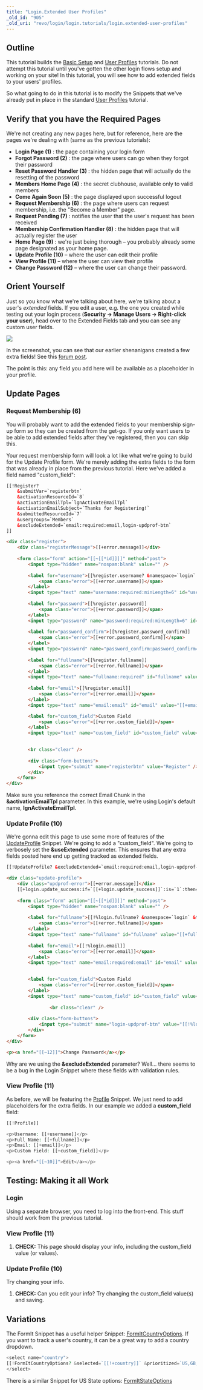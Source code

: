 ```yaml
---
title: "Login.Extended User Profiles"
_old_id: "905"
_old_uri: "revo/login/login.tutorials/login.extended-user-profiles"
---
```


## Outline

This tutorial builds the [Basic Setup](extras/login/login.tutorials/login.user-profiles "Login.User Profiles") and [User Profiles](extras/login/login.tutorials/login.user-profiles "Login.User Profiles") tutorials. Do not attempt this tutorial until you've gotten the other login flows setup and working on your site! In this tutorial, you will see how to add extended fields to your users' profiles.

So what going to do in this tutorial is to modify the Snippets that we've already put in place in the standard [User Profiles](extras/login/login.tutorials/login.user-profiles "Login.User Profiles") tutorial.

## Verify that you have the Required Pages

We're not creating any new pages here, but for reference, here are the pages we're dealing with (same as the previous tutorials):

- **Login Page (1)** : the page containing your login form
- **Forgot Password (2)** : the page where users can go when they forgot their password
- **Reset Password Handler (3)** : the hidden page that will actually do the resetting of the password
- **Members Home Page (4)** : the secret clubhouse, available only to valid members
- **Come Again Soon (5)** : the page displayed upon successful logout
- **Request Membership (6)** : the page where users can request membership, i.e. the "Become a Member" page.
- **Request Pending (7)** : notifies the user that the user's request has been received
- **Membership Confirmation Handler (8)** : the hidden page that will actually register the user
- **Home Page (9)** : we're just being thorough – you probably already some page designated as your home page.
- **Update Profile (10)** – where the user can edit their profile
- **View Profile (11)** – where the user can view their profile
- **Change Password (12)** – where the user can change their password.

## Orient Yourself

Just so you know what we're talking about here, we're talking about a user's _extended_ fields. If you edit a user, e.g. the one you created while testing out your login process (**Security -> Manage Users -> Right-click your user**), head over to the Extended Fields tab and you can see any custom user fields.

![](/download/attachments/39355781/user_extended_fields.jpg?version=1&modificationDate=1339739076000)

In the screenshot, you can see that our earlier shenanigans created a few extra fields! See this [forum post](http://forums.modx.com/thread/72395/update-profile-created-bogus-extended-fields#dis-post-426733).

The point is this: any field you add here will be available as a placeholder in your profile.

## Update Pages

### Request Membership (6)

You will probably want to add the extended fields to your membership sign-up form so they can be created from the get-go. If you only want users to be able to add extended fields after they've registered, then you can skip this.

Your request membership form will look a lot like what we're going to build for the Update Profile form. We're merely adding the extra fields to the form that was already in place from the previous tutorial. Here we've added a field named "custom\_field":

``` html
[[!Register?
    &submitVar=`registerbtn`
    &activationResourceId=`8`
    &activationEmailTpl=`lgnActivateEmailTpl`
    &activationEmailSubject=`Thanks for Registering!`
    &submittedResourceId=`7`
    &usergroups=`Members`
    &excludeExtended=`email:required:email,login-updprof-btn`
]]

<div class="register">
    <div class="registerMessage">[[+error.message]]</div>
      
    <form class="form" action="[[~[[*id]]]]" method="post">
        <input type="hidden" name="nospam:blank" value="" />
          
        <label for="username">[[%register.username? &namespace=`login` &topic=`register`]]
            <span class="error">[[+error.username]]</span>
        </label>
        <input type="text" name="username:required:minLength=6" id="username" value="[[+username]]" />
          
        <label for="password">[[%register.password]]
            <span class="error">[[+error.password]]</span>
        </label>
        <input type="password" name="password:required:minLength=6" id="password" value="[[+password]]" />
          
        <label for="password_confirm">[[%register.password_confirm]]
            <span class="error">[[+error.password_confirm]]</span>
        </label>
        <input type="password" name="password_confirm:password_confirm=`password`" id="password_confirm" value="[[+password_confirm]]" />
          
        <label for="fullname">[[%register.fullname]]
            <span class="error">[[+error.fullname]]</span>
        </label>
        <input type="text" name="fullname:required" id="fullname" value="[[+fullname]]" />
          
        <label for="email">[[%register.email]]
            <span class="error">[[+error.email]]</span>
        </label>
        <input type="text" name="email:email" id="email" value="[[+email]]" />

        <label for="custom_field">Custom Field
            <span class="error">[[+error.custom_field]]</span>
        </label>
        <input type="text" name="custom_field" id="custom_field" value="[[+custom_field]]" />

          
        <br class="clear" />
          
        <div class="form-buttons">
            <input type="submit" name="registerbtn" value="Register" />
        </div>
    </form>
</div>
```

Make sure you reference the correct Email Chunk in the **&activationEmailTpl** parameter. In this example, we're using Login's default name, **lgnActivateEmailTpl**.

### Update Profile (10)

We're gonna edit this page to use some more of features of the [UpdateProfile](extras/login/login.updateprofile "Login.UpdateProfile") Snippet. We're going to add a "custom\_field". We're going to verbosely set the **&useExtended** parameter. This ensures that any extra fields posted here end up getting tracked as extended fields.

``` html
[[!UpdateProfile? &excludeExtended=`email:required:email,login-updprof-btn` &useExtended=`1`]]

<div class="update-profile">
    <div class="updprof-error">[[+error.message]]</div>
    [[+login.update_success:if=`[[+login.update_success]]`:is=`1`:then=`[[%login.profile_updated? &namespace=`login` &topic=`updateprofile`]]`]]
 
    <form class="form" action="[[~[[*id]]]]" method="post">
        <input type="hidden" name="nospam:blank" value="" />
 
        <label for="fullname">[[!%login.fullname? &namespace=`login` &topic=`updateprofile`]]
            <span class="error">[[+error.fullname]]</span>
        </label>
        <input type="text" name="fullname" id="fullname" value="[[+fullname]]" />
 
        <label for="email">[[!%login.email]]
            <span class="error">[[+error.email]]</span>
        </label>
        <input type="text" name="email:required:email" id="email" value="[[+email]]" />
 

        <label for="custom_field">Custom Field
            <span class="error">[[+error.custom_field]]</span>
        </label>
        <input type="text" name="custom_field" id="custom_field" value="[[+custom_field]]" /><br/>
 
                <br class="clear" />
 
        <div class="form-buttons">
            <input type="submit" name="login-updprof-btn" value="[[!%login.update_profile]]" />
        </div>
    </form>
</div>

<p><a href="[[~12]]">Change Password</a></p>
```

Why are we using the **&excludeExtended** parameter? Well... there seems to be a bug in the Login Snippet where these fields with validation rules.

### View Profile (11)

As before, we will be featuring the [Profile](extras/login/login.profile "Login.Profile") Snippet. We just need to add placeholders for the extra fields. In our example we added a **custom\_field** field:

 ``` php
[[!Profile]]
 
<p>Username: [[+username]]</p>
<p>Full Name: [[+fullname]]</p>
<p>Email: [[+email]]</p>
<p>Custom Field: [[+custom_field]]</p>

<p><a href="[[~10]]">Edit</a></p>
```

## Testing: Making it all Work

### Login

Using a separate browser, you need to log into the front-end. This stuff should work from the previous tutorial.

### View Profile (11)

1. **CHECK:** This page should display your info, including the custom\_field value (or values).

### Update Profile (10)

Try changing your info.

1. **CHECK:** Can you edit your info? Try changing the custom\_field value(s) and saving.

## Variations

The FormIt Snippet has a useful helper Snippet: [FormItCountryOptions](extras/formit/formit.formitcountryoptions "FormIt.FormItCountryOptions"). If you want to track a user's country, it can be a great way to add a country dropdown.

 ``` php
<select name="country">
[[!FormItCountryOptions? &selected=`[[!+country]]` &prioritized=`US,GB,CA,AU` &prioritizedGroupText=`Frequent Visitors` &allGroupText=`Other Countries`]]
</select>
```

There is a similar Snippet for US State options: [FormItStateOptions](extras/formit/formit.formitstateoptions "FormIt.FormItStateOptions")
